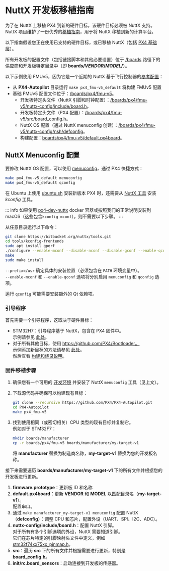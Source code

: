 # NuttX 开发板移植指南

为了在 NuttX 上移植 PX4 到新的硬件目标，该硬件目标必须被 NuttX 支持。  
NuttX 项目维护了一份优秀的[移植指南](https://cwiki.apache.org/confluence/display/NUTTX/Porting+Guide)，用于将 NuttX 移植到新的计算平台。

以下指南假设您正在使用已支持的硬件目标，或已移植 NuttX（包括 [PX4 基础层](https://github.com/PX4/PX4-Autopilot/tree/main/platforms/nuttx/src/px4)）。

所有开发板的配置文件（包括链接脚本和其他必要设置）位于 [/boards](https://github.com/PX4/PX4-Autopilot/tree/main/boards/) 路径下的供应商和开发板特定目录中（即 **boards/_VENDOR_/_MODEL_/**）。

以下示例使用 FMUv5，因为它是一个近期的 NuttX 基于飞行控制器的[参考配置](../hardware/reference_design.md)：

- 从 **PX4-Autopilot** 目录运行 `make px4_fmu-v5_default` 将构建 FMUv5 配置
- 基础 FMUv5 配置文件位于：[/boards/px4/fmu-v5](https://github.com/PX4/PX4-Autopilot/tree/main/boards/px4/fmu-v5)。
  - 开发板特定头文件（NuttX 引脚和时钟配置）：[/boards/px4/fmu-v5/nuttx-config/include/board.h](https://github.com/PX4/PX4-Autopilot/blob/main/boards/px4/fmu-v5/nuttx-config/include/board.h)。
  - 开发板特定头文件（PX4 配置）：[/boards/px4/fmu-v5/src/board_config.h](https://github.com/PX4/PX4-Autopilot/blob/main/boards/px4/fmu-v5/src/board_config.h)。
  - NuttX OS 配置（通过 NuttX menuconfig 创建）：[/boards/px4/fmu-v5/nuttx-config/nsh/defconfig](https://github.com/PX4/PX4-Autopilot/blob/main/boards/px4/fmu-v5/nuttx-config/nsh/defconfig)。
  - 构建配置：[boards/px4/fmu-v5/default.px4board](https://github.com/PX4/PX4-Autopilot/blob/main/boards/px4/fmu-v5/default.px4board)。

## NuttX Menuconfig 配置

要修改 NuttX OS 配置，可以使用 [menuconfig](https://bitbucket.org/patacongo/nuttx/src/master/)，通过 PX4 快捷方式：

```sh
make px4_fmu-v5_default menuconfig
make px4_fmu-v5_default qconfig
```

在 Ubuntu 上使用 [ubuntu.sh](https://github.com/PX4/PX4-Autopilot/blob/main/Tools/setup/ubuntu.sh) <!-- NEED px4_version --> 安装新版本 PX4 时，还需要从 [NuttX 工具](https://bitbucket.org/nuttx/tools/src/master/) 安装 _kconfig_ 工具。

::: info
如果使用 [px4-dev-nuttx](https://hub.docker.com/r/px4io/px4-dev-nuttx/) docker 容器或按照我们的正常说明安装到 macOS（这些包含`kconfig-mconf`），则不需要以下步骤。
:::

从任意目录运行以下命令：

```sh
git clone https://bitbucket.org/nuttx/tools.git
cd tools/kconfig-frontends
sudo apt install gperf
./configure --enable-mconf --disable-nconf --disable-gconf --enable-qconf --prefix=/usr
make
sudo make install
```

`--prefix=/usr` 确定具体的安装位置（必须包含在 `PATH` 环境变量中）。  
`--enable-mconf` 和 `--enable-qconf` 选项将分别启用 `menuconfig` 和 `qconfig` 选项。

运行 `qconfig` 可能需要安装额外的 Qt 依赖项。

### 引导程序

首先需要一个引导程序，这取决于硬件目标：

- STM32H7：引导程序基于 NuttX，包含在 PX4 固件中。  
  示例请参见 [此处](https://github.com/PX4/PX4-Autopilot/tree/main/boards/holybro/durandal-v1/nuttx-config/bootloader)。
- 对于所有其他目标，使用 https://github.com/PX4/Bootloader。  
  示例添加新目标的方法请参见 [此处](https://github.com/PX4/Bootloader/pull/155/files)。  
  然后查看 [构建和烧录说明](../software_update/stm32_bootloader.md)。

### 固件移植步骤

1. 确保您有一个可用的 [开发环境](../dev_setup/dev_env.md) 并安装了 NuttX `menuconfig` 工具（见上文）。
1. 下载源代码并确保可以构建现有目标：

   ```sh
   git clone --recursive https://github.com/PX4/PX4-Autopilot.git
   cd PX4-Autopilot
   make px4_fmu-v5
   ```

1. 找到使用相同（或密切相关）CPU 类型的现有目标并复制它。  
   例如对于 STM32F7：

   ```sh
   mkdir boards/manufacturer
   cp -r boards/px4/fmu-v5 boards/manufacturer/my-target-v1
   ```

   将 **manufacturer** 替换为制造商名称，**my-target-v1** 替换为您的开发板名称。

接下来需要遍历 **boards/manufacturer/my-target-v1** 下的所有文件并根据您的开发板进行更新。

1. **firmware.prototype**：更新板 ID 和名称
1. **default.px4board**：更新 **VENDOR** 和 **MODEL** 以匹配目录名（**my-target-v1**）。  
   配置串口。
1. 通过 `make manufacturer_my-target-v1 menuconfig` 配置 NuttX（**defconfig**）：调整 CPU 和芯片，配置外设（UART、SPI、I2C、ADC）。
1. **nuttx-config/include/board.h**：配置 NuttX 引脚。  
   对于所有有多个引脚选项的外设，NuttX 需要知道引脚。  
   它们在芯片特定的引脚映射头文件中定义，例如 [stm32f74xx75xx_pinmap.h](https://github.com/PX4/NuttX/blob/px4_firmware_nuttx-8.2/arch/arm/src/stm32f7/hardware/stm32f74xx75xx_pinmap.h)。
1. **src**：遍历 **src** 下的所有文件并根据需要进行更新，特别是 **board_config.h**。
1. **init/rc.board_sensors**：启动连接到开发板的传感器。